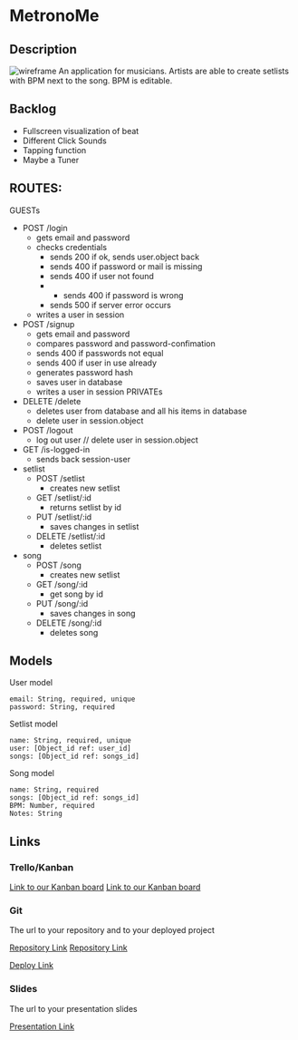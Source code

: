 # MetronoMe

## Description
![wireframe](https://github.com/ignazka/metronome-backend/blob/master/wireframe.png?raw=true)
An application for musicians.
Artists are able to create setlists with BPM next to the song. BPM is editable.

## Backlog
* Fullscreen visualization of beat
* Different Click Sounds
* Tapping function
* Maybe a Tuner

## ROUTES:
GUESTs
- POST /login
  - gets email and password
  - checks credentials
    - sends 200 if ok, sends user.object back
    - sends 400 if password or mail is missing
    - sends 400 if user not found
    - - sends 400 if password is wrong
    - sends 500 if server error occurs
  - writes a user in session
- POST /signup
  - gets email and password
  - compares password and password-confimation
  - sends 400 if passwords not equal
  - sends 400 if user in use already
  - generates password hash
  - saves user in database
  - writes a user in session
PRIVATEs
- DELETE /delete 
  - deletes user from database and all his items in database
  - delete user in session.object
- POST /logout
  - log out user // delete user in session.object
- GET /is-logged-in
  - sends back session-user
- setlist
  - POST /setlist
    - creates new setlist
  - GET /setlist/:id
    - returns setlist by id
  - PUT /setlist/:id
    - saves changes in setlist
  - DELETE /setlist/:id
    - deletes setlist
- song
  - POST /song
    - creates new setlist
  - GET /song/:id
    - get song by id
  - PUT /song/:id
    - saves changes in song
  - DELETE /song/:id
    - deletes song

## Models

User model
 
```
email: String, required, unique
password: String, required
```

Setlist model
```
name: String, required, unique
user: [Object_id ref: user_id]
songs: [Object_id ref: songs_id]
```
Song model
```
name: String, required
songs: [Object_id ref: songs_id]
BPM: Number, required
Notes: String
```

## Links

### Trello/Kanban

[Link to our Kanban board](https://github.com/Gk1mtd/metronome-frontend/projects/2)
[Link to our Kanban board](https://github.com/ignazka/metronome-backend/projects/1)

### Git

The url to your repository and to your deployed project

[Repository Link](https://github.com/Gk1mtd/metronome-frontend)
[Repository Link](https://github.com/ignazka/metronome-backend)

[Deploy Link](https://metroknowme.netlify.app/)

### Slides

The url to your presentation slides

[Presentation Link](https://docs.google.com/presentation/d/1ZCKBSu7FJ9lfcw74r1-Y0maNtJMPArrtQ5XrV6cSYzI/edit?usp=sharing)
